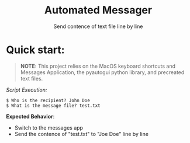 <div align=center>
	<h1><b>Automated Messager</b></h1>
	<p>Send contence of text file line by line</p>
</div>

# **Quick start:**
> **NOTE:** This project relies on the MacOS keyboard shortcuts and Messages Application, the pyautogui python library, and precreated text files.

*Script Execution:*
```
$ Who is the recipient? John Doe
$ What is the message file? test.txt
```
**Expected Behavior**:
- Switch to the messages app
- Send the contence of "test.txt" to "Joe Doe" line by line